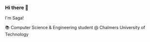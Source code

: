 ### Hi there 👋

I'm Saga!

📚 Computer Science & Engineering student @ Chalmers University of Technology

